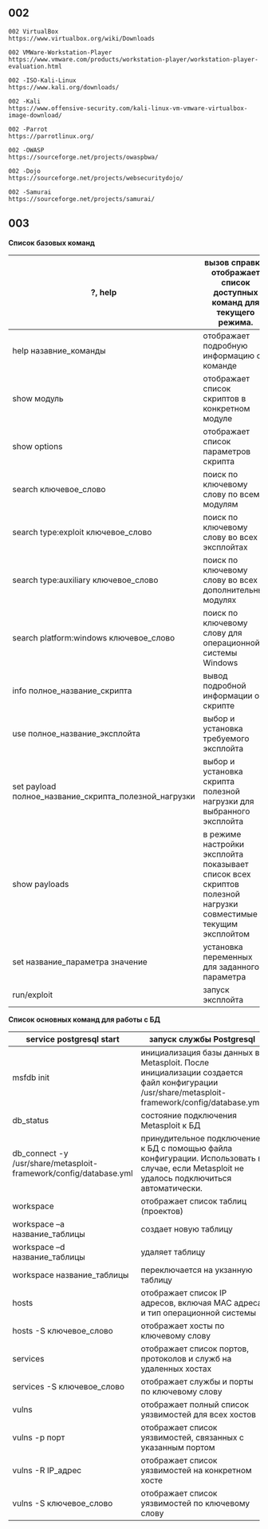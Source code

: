 
## 002
```
002 VirtualBox
https://www.virtualbox.org/wiki/Downloads

002 VMWare-Workstation-Player
https://www.vmware.com/products/workstation-player/workstation-player-evaluation.html

002 -ISO-Kali-Linux
https://www.kali.org/downloads/

002 -Kali
https://www.offensive-security.com/kali-linux-vm-vmware-virtualbox-image-download/

002 -Parrot
https://parrotlinux.org/

002 -OWASP
https://sourceforge.net/projects/owaspbwa/

002 -Dojo
https://sourceforge.net/projects/websecuritydojo/

002 -Samurai
https://sourceforge.net/projects/samurai/
```
## 003

 **Список базовых команд**                                                                                                       

 **?, help**                                           | **вызов справки, отображает список доступных команд для текущего режима.**                                      
-------------------------------------------------------|-----------------------------------------------------------------------------------------------------------------
 help назавние_команды                                 | отображает подробную информацию о команде                                                                       
 show модуль                                           | отображает список скриптов в конкретном модуле                                                                  
 show options                                          | отображает список параметров скрипта                                                                            
 search ключевое_слово                                 | поиск по ключевому слову по всем модулям                                                                        
 search type:exploit ключевое_слово                    | поиск по ключевому слову во всех эксплойтах                                                                     
 search type:auxiliary ключевое_слово                  | поиск по ключевому слову во всех дополнительных модулях                                                         
 search platform:windows ключевое_слово                | поиск по ключевому слову для операционной системы Windows                                                       
 info полное_название_скрипта                          | вывод подробной информации о скрипте                                                                            
 use полное_название_эксплойта                         | выбор и установка требуемого эксплойта                                                                          
 set payload полное_название_скрипта_полезной_нагрузки | выбор и установка скрипта полезной нагрузки для выбранного эксплойта                                            
 show payloads                                         | в режиме настройки эксплойта показывает список всех скриптов полезной нагрузки совместимые с текущим эксплойтом 
 set название_параметра значение                       | установка переменных для заданного параметра                                                                    
 run/exploit                                           | запуск эксплойта                                                                                                


 **Список основных команд для работы с БД**  

 **service postgresql start**                                                 | **запуск службы Postgresql**                                                                                                                 
------------------------------------------------------------------------------|----------------------------------------------------------------------------------------------------------------------------------------------
 msfdb init                                                                   | инициализация базы данных в Metasploit. После инициализации создается файл конфигурации /usr/share/metasploit-framework/config/database.yml. 
 db_status                                                                    | состояние подключения Metasploit к БД                                                                                                        
 db_connect  -y /usr/share/metasploit-framework/config/database.yml           | принудительное подключение к БД с помощью файла конфигурации. Использовать в случае, если Metasploit не удалось подключиться автоматически.  
 workspace                                                                    | отображает список таблиц (проектов)                                                                                                          
 workspace –a название_таблицы                                                | создает новую таблицу                                                                                                                        
 workspace –d название_таблицы                                                | удаляет таблицу                                                                                                                              
 workspace название_таблицы                                                   | переключается на укзанную таблицу                                                                                                            
 hosts                                                                        | отображает список IP адресов, включая МАС адреса и тип операционной системы                                                                  
 hosts  -S ключевое_слово                                                     | отображает хосты по ключевому слову                                                                                                          
 services                                                                     | отображает список портов, протоколов и служб на удаленных хостах                                                                             
 services  -S ключевое_слово                                                  | отображает службы и порты по ключевому слову                                                                                                 
 vulns                                                                        | отображает полный список уязвимостей для всех хостов                                                                                         
 vulns  -p порт                                                               | отображает список уязвимостей, связанных с указанным портом                                                                                  
 vulns  -R IP_адрес                                                           | отображает список уязвимостей на конкретном хосте                                                                                            
 vulns  -S ключевое_слово                                                     | отображает список уязвимостей по ключевому слову                                                                                                                                             


                  

